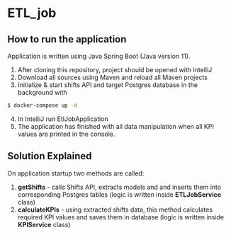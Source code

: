 # ETL_job

## How to run the application

Application is written using Java Spring Boot (Java version 11).

1. After cloning this repository, project should be opened with IntelliJ
2. Download all sources using Maven and reload all Maven projects
3. Initialize & start shifts API and target Postgres database in the background
with

```bash
$ docker-compose up -d
```
4. In IntelliJ run EtlJobApplication 
5. The application has finished with all data manipulation when all KPI values are printed in the console.

## Solution Explained

On application startup two methods are called:
1. **getShifts** - calls Shifts API, extracts models and and inserts them into corresponding Postgres tables (logic is written inside **ETLJobService** class)
2. **calculateKPIs** - using extracted shifts data, this method calculates required KPI values and saves them in database (logic is written inside **KPIService** class) 

